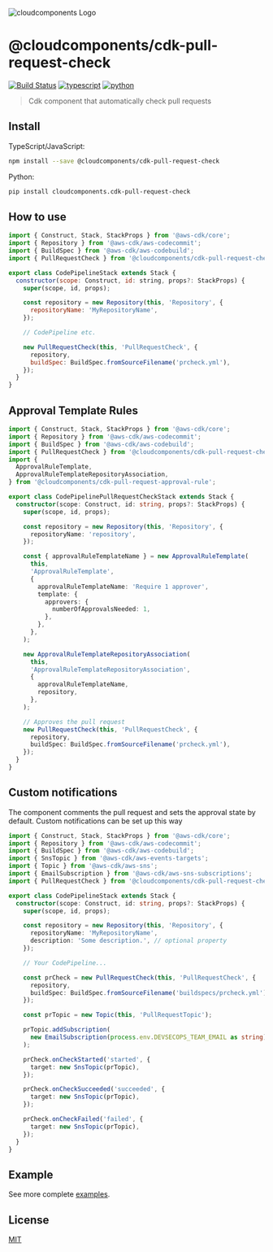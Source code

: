 ![cloudcomponents Logo](https://raw.githubusercontent.com/cloudcomponents/cdk-constructs/master/logo.png)

# @cloudcomponents/cdk-pull-request-check

[![Build Status](https://travis-ci.org/cloudcomponents/cdk-constructs.svg?branch=master)](https://travis-ci.org/cloudcomponents/cdk-constructs)
[![typescript](https://img.shields.io/badge/jsii-typescript-blueviolet.svg)](https://www.npmjs.com/package/@cloudcomponents/cdk-pull-request-check)
[![python](https://img.shields.io/badge/jsii-python-blueviolet.svg)](https://pypi.org/project/cloudcomponents.cdk-pull-request-check/)

> Cdk component that automatically check pull requests

## Install
TypeScript/JavaScript:

```bash
npm install --save @cloudcomponents/cdk-pull-request-check
```

Python:

```bash
pip install cloudcomponents.cdk-pull-request-check
```

## How to use

```javascript
import { Construct, Stack, StackProps } from '@aws-cdk/core';
import { Repository } from '@aws-cdk/aws-codecommit';
import { BuildSpec } from '@aws-cdk/aws-codebuild';
import { PullRequestCheck } from '@cloudcomponents/cdk-pull-request-check';

export class CodePipelineStack extends Stack {
  constructor(scope: Construct, id: string, props?: StackProps) {
    super(scope, id, props);

    const repository = new Repository(this, 'Repository', {
      repositoryName: 'MyRepositoryName',
    });

    // CodePipeline etc.

    new PullRequestCheck(this, 'PullRequestCheck', {
      repository,
      buildSpec: BuildSpec.fromSourceFilename('prcheck.yml'),
    });
  }
}
```

## Approval Template Rules

```typescript
import { Construct, Stack, StackProps } from '@aws-cdk/core';
import { Repository } from '@aws-cdk/aws-codecommit';
import { BuildSpec } from '@aws-cdk/aws-codebuild';
import { PullRequestCheck } from '@cloudcomponents/cdk-pull-request-check';
import {
  ApprovalRuleTemplate,
  ApprovalRuleTemplateRepositoryAssociation,
} from '@cloudcomponents/cdk-pull-request-approval-rule';

export class CodePipelinePullRequestCheckStack extends Stack {
  constructor(scope: Construct, id: string, props?: StackProps) {
    super(scope, id, props);

    const repository = new Repository(this, 'Repository', {
      repositoryName: 'repository',
    });

    const { approvalRuleTemplateName } = new ApprovalRuleTemplate(
      this,
      'ApprovalRuleTemplate',
      {
        approvalRuleTemplateName: 'Require 1 approver',
        template: {
          approvers: {
            numberOfApprovalsNeeded: 1,
          },
        },
      },
    );

    new ApprovalRuleTemplateRepositoryAssociation(
      this,
      'ApprovalRuleTemplateRepositoryAssociation',
      {
        approvalRuleTemplateName,
        repository,
      },
    );

    // Approves the pull request
    new PullRequestCheck(this, 'PullRequestCheck', {
      repository,
      buildSpec: BuildSpec.fromSourceFilename('prcheck.yml'),
    });
  }
}
```

## Custom notifications

The component comments the pull request and sets the approval state by default. Custom notifications can be set up this way

```typescript
import { Construct, Stack, StackProps } from '@aws-cdk/core';
import { Repository } from '@aws-cdk/aws-codecommit';
import { BuildSpec } from '@aws-cdk/aws-codebuild';
import { SnsTopic } from '@aws-cdk/aws-events-targets';
import { Topic } from '@aws-cdk/aws-sns';
import { EmailSubscription } from '@aws-cdk/aws-sns-subscriptions';
import { PullRequestCheck } from '@cloudcomponents/cdk-pull-request-check';

export class CodePipelineStack extends Stack {
  constructor(scope: Construct, id: string, props?: StackProps) {
    super(scope, id, props);

    const repository = new Repository(this, 'Repository', {
      repositoryName: 'MyRepositoryName',
      description: 'Some description.', // optional property
    });

    // Your CodePipeline...

    const prCheck = new PullRequestCheck(this, 'PullRequestCheck', {
      repository,
      buildSpec: BuildSpec.fromSourceFilename('buildspecs/prcheck.yml'),
    });

    const prTopic = new Topic(this, 'PullRequestTopic');

    prTopic.addSubscription(
      new EmailSubscription(process.env.DEVSECOPS_TEAM_EMAIL as string),
    );

    prCheck.onCheckStarted('started', {
      target: new SnsTopic(prTopic),
    });

    prCheck.onCheckSucceeded('succeeded', {
      target: new SnsTopic(prTopic),
    });

    prCheck.onCheckFailed('failed', {
      target: new SnsTopic(prTopic),
    });
  }
}
```

## Example

See more complete [examples](https://github.com/cloudcomponents/cdk-constructs/tree/master/examples).

## License

[MIT](./LICENSE)
